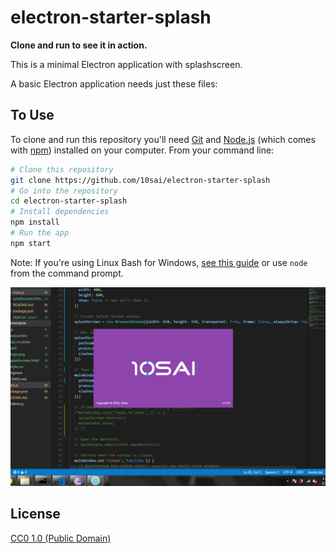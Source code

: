 # electron-starter-splash

**Clone and run to see it in action.**

This is a minimal Electron application with splashscreen.


A basic Electron application needs just these files:


## To Use

To clone and run this repository you'll need [Git](https://git-scm.com) and [Node.js](https://nodejs.org/en/download/) (which comes with [npm](http://npmjs.com)) installed on your computer. From your command line:

```bash
# Clone this repository
git clone https://github.com/10sai/electron-starter-splash
# Go into the repository
cd electron-starter-splash
# Install dependencies
npm install
# Run the app
npm start
```

Note: If you're using Linux Bash for Windows, [see this guide](https://www.howtogeek.com/261575/how-to-run-graphical-linux-desktop-applications-from-windows-10s-bash-shell/) or use `node` from the command prompt.

![alt text](screenshot.png)


## License

[CC0 1.0 (Public Domain)](LICENSE.md)

